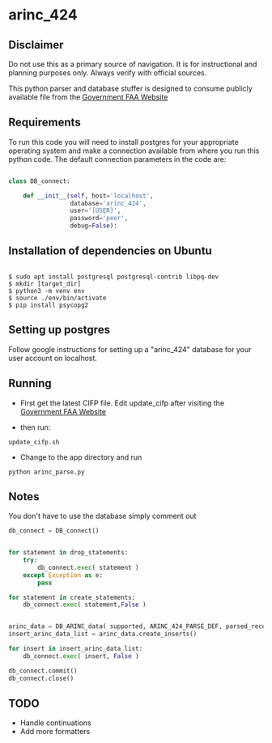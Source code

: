 # arinc_424

## Disclaimer

Do not use this as a primary source of navigation. It is for instructional and planning purposes only. Always verify with official sources.

This python parser and database stuffer is designed to consume publicly
available file from the [Government FAA Website](https://www.faa.gov/air_traffic/flight_info/aeronav/digital_products/cifp/download/)

## Requirements

To run this code you will need to install postgres for your appropriate operating system and make a connection available from where you run this python code. The default connection parameters in the code are:

``` Python

class DB_connect:

    def __init__(self, host='localhost',
                 database='arinc_424',
                 user='[USER]',
                 password='peer',
                 debug=False):
```

## Installation of dependencies on Ubuntu

```

$ sudo apt install postgresql postgresql-contrib libpq-dev
$ mkdir [target_dir]
$ python3 -m venv env
$ source ./env/bin/activate
$ pip install psycopg2

```
## Setting up postgres

Follow google instructions for setting up a "arinc_424" database for your user account on localhost.

## Running

* First get the latest CIFP file. Edit update_cifp after visiting the [Government FAA Website](https://www.faa.gov/air_traffic/flight_info/aeronav/digital_products/cifp/download/)

* then run:

```
update_cifp.sh
```

* Change to the app directory and run
```
python arinc_parse.py
```


## Notes

You don't have to use the database simply comment out

``` Python
db_connect = DB_connect()


for statement in drop_statements:
    try:
        db_connect.exec( statement )        
    except Exception as e:
        pass

for statement in create_statements:
    db_connect.exec( statement,False )


arinc_data = DB_ARINC_data( supported, ARINC_424_PARSE_DEF, parsed_record_dict )
insert_arinc_data_list = arinc_data.create_inserts()

for insert in insert_arinc_data_list:
    db_connect.exec( insert, False )

db_connect.commit()
db_connect.close()
```

## TODO

* Handle continuations
* Add more formatters